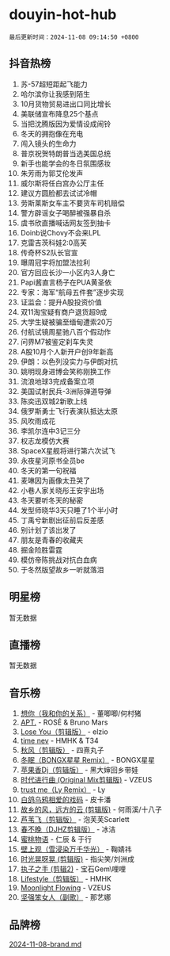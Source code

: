 # douyin-hot-hub

`最后更新时间：2024-11-08 09:14:50 +0800`

## 抖音热榜

1. 苏-57超短距起飞能力
1. 哈尔滨你让我感到陌生
1. 10月货物贸易进出口同比增长
1. 美联储宣布降息25个基点
1. 当把沈腾版因为爱情设成闹铃
1. 冬天的拥抱像在充电
1. 闯入镜头的生命力
1. 普京祝贺特朗普当选美国总统
1. 新手也能学会的冬日氛围感妆
1. 朱芳雨为郭艾伦发声
1. 威尔斯将任白宫办公厅主任
1. 建议方圆脸都去试试冷帽
1. 劳斯莱斯女车主不要货车司机赔偿
1. 警方辟谣女子喝醉被强暴自杀
1. 虞书欣直播喊话网友签到抽卡
1. Doinb说Chovy不会来LPL
1. 克雷吉茨科娃2:0高芙
1. 传奇杯S2队长官宣
1. 曝周冠宇将加盟法拉利
1. 官方回应长沙一小区内3人身亡
1. Papi酱直言杨子在PUA黄圣依
1. 专家：海军“航母五件套”逐步实现
1. 证监会：提升A股投资价值
1. 双11淘宝疑有商户退货超9成
1. 大学生疑被骗至缅甸遭索20万
1. 付航试镜周星驰八百个假动作
1. 问界M7被鉴定刹车失灵
1. A股10月个人新开户创9年新高
1. 伊朗：以色列没实力与伊朗对抗
1. 姚明现身进博会笑称刚换工作
1. 流浪地球3完成备案立项
1. 美国试射民兵-3洲际弹道导弹
1. 陈奕迅双城2新歌上线
1. 俄罗斯勇士飞行表演队抵达太原
1. 风吹雨成花
1. 李凯尔连中3记三分
1. 权志龙模仿大赛
1. SpaceX星舰将进行第六次试飞
1. 永夜星河原书全员be
1. 冬天的第一句祝福
1. 麦琳因为画像太丑哭了
1. 小巷人家关晓彤王安宇出场
1. 冬天要听冬天的秘密
1. 发型师晓华3天只睡了1个半小时
1. 丁禹兮新剧出征前后反差感
1. 别计划了该出发了
1. 朋友是青春的收藏夹
1. 掘金险胜雷霆
1. 模仿帝陈挑战对抗白血病
1. 于冬然版望故乡一听就落泪

## 明星榜

暂无数据

## 直播榜

暂无数据

## 音乐榜

1. [想你（我和你的关系）](https://sf5-hl-cdn-tos.douyinstatic.com/obj/tos-cn-ve-2774/o8QxhcOBDYYX0zqKCjFVQXZ3RBffnRBQEogitG) - 董唧唧/何村猪
1. [APT.](https://sf5-hl-cdn-tos.douyinstatic.com/obj/tos-cn-ve-2774/oUIcRnUtZBV1JgZtxIMCAiiBSVBSEEOCFfkeMQ) - ROSÉ & Bruno Mars
1. [Lose You（剪辑版）](https://sf5-hl-cdn-tos.douyinstatic.com/obj/tos-cn-ve-2774/og9yxQxAWI86iBNr9ojBFMoWTIvDZZb8HwiGY) - elzio
1. [time nev](https://sf5-hl-cdn-tos.douyinstatic.com/obj/tos-cn-ve-2774/oc6aICzpzBCWrhCvDVi2AZmQLt0gIBxfMEfd6i) - HMHK & T34
1. [秋风（剪辑版）](https://sf5-hl-cdn-tos.douyinstatic.com/obj/tos-cn-ve-2774/ocGaU84LfAfzMd2wbXdQFpCGhBiXg82JNMRRie) - 四熹丸子
1. [冬眠（BONGX星星 Remix）](https://sf5-hl-cdn-tos.douyinstatic.com/obj/tos-cn-ve-2774/oMCfFFoE3LwQ7agAgOIG4ieExqkeAsxNBEkLdz) - BONGX星星
1. [苹果香Dj（剪辑版）](https://sf3-cdn-tos.douyinstatic.com/obj/tos-cn-ve-2774/oEeIEQbYGAOspCTRAIeYF4Ok8LgZ8NBaRe4ztR) - 黑大婶回乡带娃
1. [时代进行曲 (Original Mix剪辑版)](https://sf3-cdn-tos.douyinstatic.com/obj/tos-cn-ve-2774/oYrssziLdrtiW6cKABM8n5Vfc2xwXiIBInoAkn) - VZEUS
1. [trust me（Ly Remix）](https://sf5-hl-cdn-tos.douyinstatic.com/obj/tos-cn-ve-2774/oUo1M8fz5AfmMSExABQQKFE0eCMWgsiccfqrMA) - Ly
1. [白鸽乌鸦相爱的戏码](https://sf5-hl-cdn-tos.douyinstatic.com/obj/tos-cn-ve-2774/oMVVEf6eDAOmFtNtCsEqKpIorBDM8Nkg6TZRqC) - 皮卡潘
1. [故乡的风，远方的云 (剪辑版)](https://sf3-cdn-tos.douyinstatic.com/obj/tos-cn-ve-2774/ooPEdiZMrAAWisczq1WXoZYGU6GxII2UUBvYI) - 何雨溪/十八子
1. [芦苇飞（剪辑版）](https://sf5-hl-cdn-tos.douyinstatic.com/obj/tos-cn-ve-2774/ok3IaChjEFFoK3FAMzXDEgfpeE6Al3Nv2BnfCW) - 泡芙芙Scarlett
1. [春不晚（DJHZ剪辑版）](https://sf5-hl-cdn-tos.douyinstatic.com/obj/tos-cn-ve-2774/osEZa7YZ6wNo9QDABgfGFaCQKRQTNafsBJDnKt) - 冰洁
1. [蜜桃物语](https://sf5-hl-cdn-tos.douyinstatic.com/obj/tos-cn-ve-2774/oIhOSCZtIACtYU4XQkngiW9kCBfVD1Fz9IYeqL) - 仁辰 & 于行
1. [壁上观（雪浸染万千华光）](https://sf5-hl-cdn-tos.douyinstatic.com/obj/tos-cn-ve-2774/ocIizBMxWi8vA8UdAMIYdYCjgBB5Z3WZWxrvY) - 鞠婧祎
1. [时光晃呀晃 (剪辑版)](https://sf5-hl-cdn-tos.douyinstatic.com/obj/tos-cn-ve-2774/o8ACeQem3gwI1x3GIYGAfKG0LJebKFRJDwRwyW) - 指尖笑/刘洲成
1. [执子之手 (剪辑2)](https://sf5-hl-cdn-tos.douyinstatic.com/obj/tos-cn-ve-2774/oUoZLQjCc31XzqsBnBQUNgeKtYPBcgbFDwtfcu) - 宝石Gem\哩哩
1. [Lifestyle（剪辑版）](https://sf5-hl-cdn-tos.douyinstatic.com/obj/tos-cn-ve-2774/owfqGgjwG3V5lCLaAIezFMeg3LtuKNBaZKgzPV) - HMHK
1. [Moonlight Flowing](https://sf5-hl-cdn-tos.douyinstatic.com/obj/tos-cn-ve-2774/oopZsCtRnQgOhEYmv9FfBBgwmeaQmWQQZED9tN) - VZEUS
1. [坚强笨女人（副歌）](https://sf3-cdn-tos.douyinstatic.com/obj/tos-cn-ve-2774/ospNInQiZvGWyBVg5zkNsAMct5uJIg1CrZiPL) - 那艺娜

## 品牌榜

[2024-11-08-brand.md](2024-11-08-brand.md)

